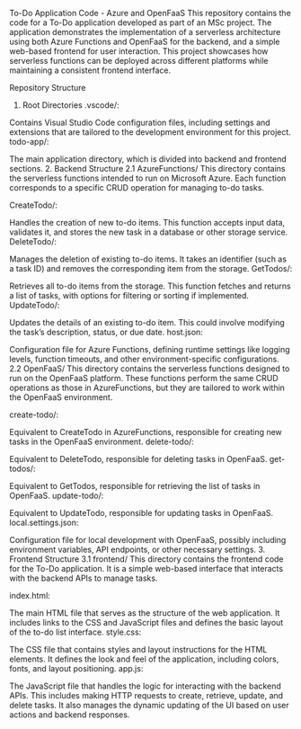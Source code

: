 To-Do Application Code - Azure and OpenFaaS
This repository contains the code for a To-Do application developed as part of an MSc project. The application demonstrates the implementation of a serverless architecture using both Azure Functions and OpenFaaS for the backend, and a simple web-based frontend for user interaction. This project showcases how serverless functions can be deployed across different platforms while maintaining a consistent frontend interface.

Repository Structure
1. Root Directories
.vscode/:

Contains Visual Studio Code configuration files, including settings and extensions that are tailored to the development environment for this project.
todo-app/:

The main application directory, which is divided into backend and frontend sections.
2. Backend Structure
2.1 AzureFunctions/
This directory contains the serverless functions intended to run on Microsoft Azure. Each function corresponds to a specific CRUD operation for managing to-do tasks.

CreateTodo/:

Handles the creation of new to-do items. This function accepts input data, validates it, and stores the new task in a database or other storage service.
DeleteTodo/:

Manages the deletion of existing to-do items. It takes an identifier (such as a task ID) and removes the corresponding item from the storage.
GetTodos/:

Retrieves all to-do items from the storage. This function fetches and returns a list of tasks, with options for filtering or sorting if implemented.
UpdateTodo/:

Updates the details of an existing to-do item. This could involve modifying the task’s description, status, or due date.
host.json:

Configuration file for Azure Functions, defining runtime settings like logging levels, function timeouts, and other environment-specific configurations.
2.2 OpenFaaS/
This directory contains the serverless functions designed to run on the OpenFaaS platform. These functions perform the same CRUD operations as those in AzureFunctions, but they are tailored to work within the OpenFaaS environment.

create-todo/:

Equivalent to CreateTodo in AzureFunctions, responsible for creating new tasks in the OpenFaaS environment.
delete-todo/:

Equivalent to DeleteTodo, responsible for deleting tasks in OpenFaaS.
get-todos/:

Equivalent to GetTodos, responsible for retrieving the list of tasks in OpenFaaS.
update-todo/:

Equivalent to UpdateTodo, responsible for updating tasks in OpenFaaS.
local.settings.json:

Configuration file for local development with OpenFaaS, possibly including environment variables, API endpoints, or other necessary settings.
3. Frontend Structure
3.1 frontend/
This directory contains the frontend code for the To-Do application. It is a simple web-based interface that interacts with the backend APIs to manage tasks.

index.html:

The main HTML file that serves as the structure of the web application. It includes links to the CSS and JavaScript files and defines the basic layout of the to-do list interface.
style.css:

The CSS file that contains styles and layout instructions for the HTML elements. It defines the look and feel of the application, including colors, fonts, and layout positioning.
app.js:

The JavaScript file that handles the logic for interacting with the backend APIs. This includes making HTTP requests to create, retrieve, update, and delete tasks. It also manages the dynamic updating of the UI based on user actions and backend responses.
